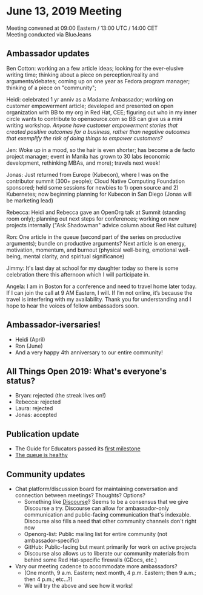 # June 13, 2019 Meeting

Meeting convened at 09:00 Eastern / 13:00 UTC / 14:00 CET  
Meeting conducted via BlueJeans

## Ambassador updates
Ben Cotton: working an a few article ideas; looking for the ever-elusive writing time; thinking about a piece on perception/reality and arguments/debates; coming up on one year as Fedora program manager; thinking of a piece on "community";

Heidi: celebrated 1 yr anniv as a Madame Ambassador; working on customer empowerment article; developed and presented on open organization with BB to my org in Red Hat, CEE; figuring out who in my inner circle wants to contribute to opensource.com so BB can give us a mini writing workshop. *Anyone have customer empowerment stories that created positive outcomes for a business, rather than negative outcomes that exemplify the risk of doing things to empower customers?*

Jen: Woke up in a mood, so the hair is even shorter; has become a de facto project manager; event in Manila has grown to 30 labs (economic development, rethinking MBAs, and more); travels next week!

Jonas: Just returned from Europe (Kubecon), where I was on the contributor summit (300+ people); Cloud Native Computing Foundation sponsored; held some sessions for newbies to 1) open source and 2) Kubernetes; now beginning planning for Kubecon in San Diego (Jonas will be marketing lead)

Rebecca: Heidi and Rebecca gave an OpenOrg talk at Summit (standing room only); planning out next steps for conferences; working on new projects internally ("Ask Shadowman" advice column about Red Hat culture)

Ron: One article in the queue (second part of the series on productive arguments); bundle on productive arguments? Next article is on energy, motivation, momentum, and burnout (physical well-being, emotional well-being, mental clarity, and spiritual significance)

Jimmy: It's last day at school for my daughter today so there is some celebration there this afternoon which I will participate in.

Angela: I am in Boston for a conference and need to travel home later today. If I can join the call at 9 AM Eastern, I will. If I’m not online, it’s because the travel is interfering with my availability. Thank you for understanding and I hope to hear the voices of fellow ambassadors soon.

## Ambassador-iversaries!

  * Heidi (April)
  * Ron (June)
  * And a very happy 4th anniversary to our entire community!

## All Things Open 2019: What's everyone's status?
  * Bryan: rejected (the streak lives on!)
  * Rebecca: rejected
  * Laura: rejected
  * Jonas: accepted

## Publication update

- The Guide for Educators passed its [first milestone](https://github.com/open-organization-ambassadors/open-org-educators-guide/projects/1)
- [The queue is healthy](https://github.com/orgs/open-organization-ambassadors/projects/1)
 
## Community updates

- Chat platform/discussion board for maintaining conversation and connection between meetings? Thoughts? Options?
  - Something like [Discourse](https://www.discourse.org/about)? Seems to be a consensus that we give Discourse a try. Discourse can allow for ambassador-only communication and public-facing communication that's indexable. Discourse also fills a need that other community channels don't right now
   - Openorg-list: Public mailing list for entire community (not ambassador-specific)
   - GitHub: Public-facing but meant primarily for work on active projects
   - Discourse also allows us to liberate our community materials from behind some Red Hat-specific firewalls (GDocs, etc.)
- Vary our meeting cadence to accommodate more ambassadors?
    - (One month, 9 a.m. Eastern; next month, 4 p.m. Eastern; then 9 a.m.; then 4 p.m.; etc…?)
    - We will try the above and see how it works!
